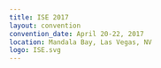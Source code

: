 ```yaml
---
title: ISE 2017
layout: convention
convention_date: April 20-22, 2017
location: Mandala Bay, Las Vegas, NV
logo: ISE.svg
---
```


